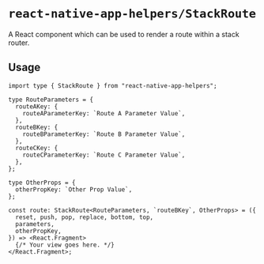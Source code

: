 # `react-native-app-helpers/StackRoute`

A React component which can be used to render a route within a stack router.

## Usage

```tsx
import type { StackRoute } from "react-native-app-helpers";

type RouteParameters = {
  routeAKey: {
    routeAParameterKey: `Route A Parameter Value`,
  },
  routeBKey: {
    routeBParameterKey: `Route B Parameter Value`,
  },
  routeCKey: {
    routeCParameterKey: `Route C Parameter Value`,
  },
};

type OtherProps = {
  otherPropKey: `Other Prop Value`,
};

const route: StackRoute<RouteParameters, `routeBKey`, OtherProps> = ({
  reset, push, pop, replace, bottom, top,
  parameters,
  otherPropKey,
}) => <React.Fragment>
  {/* Your view goes here. */}
</React.Fragment>;
```
